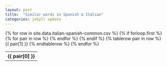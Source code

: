 ```yaml
---
layout: post
title:  "Similar words in Spanish & Italian"
categories: jekyll update
---
```

<table>
  {% for row in site.data.italian-spanish-common.csv %}
    {% if forloop.first %}
    <tr>
      {% for pair in row %}
        <th>{{ pair[0] }}</th>
      {% endfor %}
    </tr>
    {% endif %}
    {% tablerow pair in row %}
      {{ pair[1] }}
    {% endtablerow %}
  {% endfor %}
</table>
